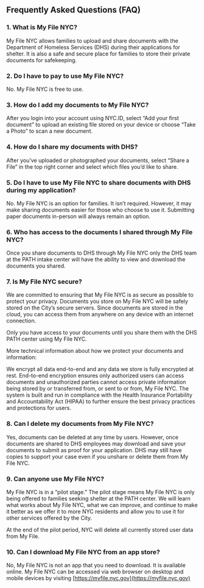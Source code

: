 ## Frequently Asked Questions (FAQ)

### 1. What is My File NYC?

My File NYC allows families to upload and share documents with the Department of Homeless Services (DHS) during their applications for shelter. It is also a safe and secure place for families to store their private documents for safekeeping.

### 2. Do I have to pay to use My File NYC?

No. My File NYC is free to use.

### 3. How do I add my documents to My File NYC?

After you login into your account using NYC.ID, select “Add your first document” to upload an existing file stored on your device or choose “Take a Photo” to scan a new document.

### 4. How do I share my documents with DHS?

After you’ve uploaded or photographed your documents, select “Share a File” in the top right corner and select which files you’d like to share.

### 5. Do I have to use My File NYC to share documents with DHS during my application?

No. My File NYC is an option for families. It isn’t required. However, it may make sharing documents easier for those who choose to use it. Submitting paper documents in-person will always remain an option.

### 6. Who has access to the documents I shared through My File NYC?

Once you share documents to DHS through My File NYC only the DHS team at the PATH intake center will have the ability to view and download the documents you shared.

### 7. Is My File NYC secure?

We are committed to ensuring that My File NYC is as secure as possible to protect your privacy. Documents you store on My File NYC will be safely stored on the City’s secure servers. Since documents are stored in the cloud, you can access them from anywhere on any device with an internet connection.

Only you have access to your documents until you share them with the DHS PATH center using My File NYC.

More technical information about how we protect your documents and information:

We encrypt all data end-to-end and any data we store is fully encrypted at rest. End-to-end encryption ensures only authorized users can access documents and unauthorized parties cannot access private information being stored by or transferred from, or sent to or from, My File NYC. The system is built and run in compliance with the Health Insurance Portability and Accountability Act (HIPAA) to further ensure the best privacy practices and protections for users.

### 8. Can I delete my documents from My File NYC?

Yes, documents can be deleted at any time by users. However, once documents are shared to DHS employees may download and save your documents to submit as proof for your application. DHS may still have copies to support your case even if you unshare or delete them from My File NYC.

### 9. Can anyone use My File NYC?

My File NYC is in a “pilot stage.” The pilot stage means My File NYC is only being offered to families seeking shelter at the PATH center. We will learn what works about My File NYC, what we can improve, and continue to make it better as we offer it to more NYC residents and allow you to use it for other services offered by the City.

At the end of the pilot period, NYC will delete all currently stored user data from My File.

### 10. Can I download My File NYC from an app store?

No, My File NYC is not an app that you need to download. It is available online. My File NYC can be accessed via web browser on desktop and mobile devices by visiting [https://myfile.nyc.gov](https://myfile.nyc.gov)
